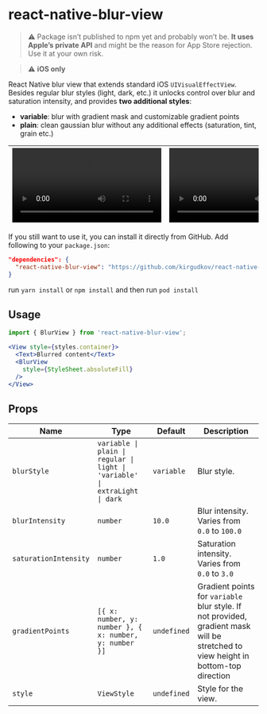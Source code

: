 # react-native-blur-view

> ⚠️ Package isn’t published to npm yet and probably won’t be. **It uses Apple’s private API** and might be
> the reason for App Store rejection. Use it at your own risk.

> ⚠️ **iOS only**

React Native blur view that extends standard iOS `UIVisualEffectView`. Besides regular blur styles (light, dark, etc.) 
it unlocks control over blur and saturation intensity, and provides **two additional styles**:
- **variable**: blur with gradient mask and customizable gradient points
- **plain**: clean gaussian blur without any additional effects (saturation, tint, grain etc.)

| <video src="https://github.com/user-attachments/assets/7ab36d8c-9735-4782-b31f-b3612f129fb1"> | <video src="https://github.com/user-attachments/assets/836c0cbb-a148-483b-95bd-d5e4d8d16b1a">|
|-|-|

If you still want to use it, you can install it directly from GitHub. Add following to your `package.json`:

```json
"dependencies": {
  "react-native-blur-view": "https://github.com/kirgudkov/react-native-blur-view.git"
}
```

run `yarn install` or `npm install` and then run `pod install`

## Usage

```jsx
import { BlurView } from 'react-native-blur-view';

<View style={styles.container}>
  <Text>Blurred content</Text>
  <BlurView
    style={StyleSheet.absoluteFill}
  />
</View>
```

## Props

| Name                  | Type                                                                        | Default     | Description                                                                                                                        |
|-----------------------|-----------------------------------------------------------------------------|-------------|------------------------------------------------------------------------------------------------------------------------------------|
| `blurStyle`           | `variable \| plain \| regular \| light \| 'variable' \| extraLight \| dark` | `variable`  | Blur style.                                                                                                                        |
| `blurIntensity`       | `number`                                                                    | `10.0`      | Blur intensity. Varies from `0.0` to `100.0`                                                                                       |
| `saturationIntensity` | `number`                                                                    | `1.0`       | Saturation intensity. Varies from `0.0` to `3.0`                                                                                   |
| `gradientPoints`      | `[{ x: number, y: number }, { x: number, y: number }]`                                              | `undefined` | Gradient points for `variable` blur style. If not provided, gradient mask will be stretched to view height in bottom-top direction |
| `style`               | `ViewStyle`                                                                 | `undefined` | Style for the view.                                                                                                                |

